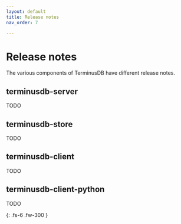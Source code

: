 ```yaml
---
layout: default
title: Release notes
nav_order: 7

---
```


# Release notes

The various components of TerminusDB have different release notes.

## terminusdb-server

TODO

## terminusdb-store

TODO

## terminusdb-client

TODO

## terminusdb-client-python

TODO

{: .fs-6 .fw-300 }
